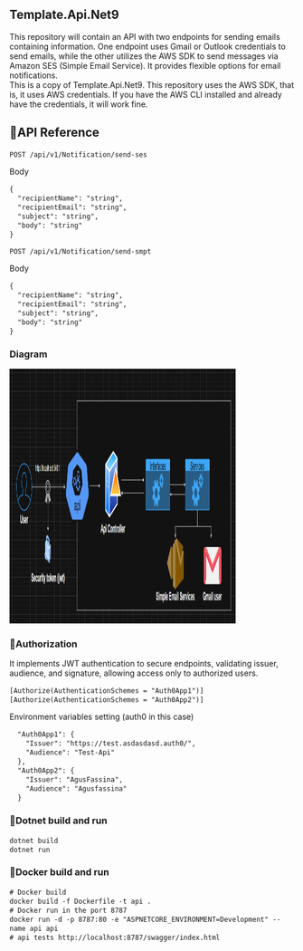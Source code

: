 ## Template.Api.Net9
This repository will contain an API with two endpoints for sending emails containing information. One endpoint uses Gmail or Outlook credentials to send emails, while the other utilizes the AWS SDK to send messages via Amazon SES (Simple Email Service). It provides flexible options for email notifications.<br>
This is a copy of Template.Api.Net9.
This repository uses the AWS SDK, that is, it uses AWS credentials. If you have the AWS CLI installed and already have the credentials, it will work fine.

## 📄API Reference

```http
POST /api/v1/Notification/send-ses
```

Body
```
{
  "recipientName": "string",
  "recipientEmail": "string",
  "subject": "string",
  "body": "string"
}
```

```http
POST /api/v1/Notification/send-smpt
```

Body
```
{
  "recipientName": "string",
  "recipientEmail": "string",
  "subject": "string",
  "body": "string"
}
```

### Diagram
<img src="api-diagram.png" alt="Logo del proyecto" width="400" height="450">

### 🔐Authorization
It implements JWT authentication to secure endpoints, validating issuer, audience, and signature, allowing access only to authorized users.
```
[Authorize(AuthenticationSchemes = "Auth0App1")]
[Authorize(AuthenticationSchemes = "Auth0App2")]
```
Environment variables setting (auth0 in this case)
```
  "Auth0App1": {
    "Issuer": "https://test.asdasdasd.auth0/",
    "Audience": "Test-Api"
  },
  "Auth0App2": {
    "Issuer": "AgusFassina",
    "Audience": "Agusfassina"
  }
```

### 🚀Dotnet build and run
```
dotnet build
dotnet run
```

### 🚀Docker build and run

```
# Docker build
docker build -f Dockerfile -t api .
# Docker run in the port 8787
docker run -d -p 8787:80 -e "ASPNETCORE_ENVIRONMENT=Development" --name api api
# api tests http://localhost:8787/swagger/index.html
```


